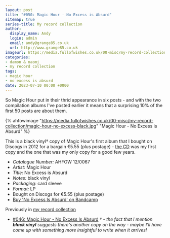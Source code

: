 ```yaml
---
layout: post
title: "#050: Magic Hour - No Excess is Absurd"
sitemap: true
series-title: My record collection
author:
  display_name: Andy
  login: admin
  email: andy@grange85.co.uk
  url: http://www.grange85.co.uk
imageurl: https://media.fullofwishes.co.uk/00-misc/my-record-collection/magic-hour-no-excess-black.jpg
categories:
- damon & naomi
- my record collection
tags:
- magic hour
- no excess is absurd
date: 2023-07-10 00:00 +0000
---
```

So Magic Hour put in their thrid appearance in six posts - and with the two compilation albums I've posted earlier it means that a surprising 10% of the first 50 posts are about them.

{% ahfowimage "https://media.fullofwishes.co.uk/00-misc/my-record-collection/magic-hour-no-excess-black.jpg" "Magic Hour - No Excess is Absurd" %}

This is a black vinyl&dagger; copy of Magic Hour's first album that I bought on Discogs in 2012 for a bargain €5.55 (plus postage) - [the CD](/2023/06/26/my-record-collection-046-magic-hour-no-excess-is-absurd/) was my first copy and the one that was my only copy for a good few years. 

 - *Catalogue Number:* AHFOW 12/0067
 - *Artist:* Magic Hour
 - *Title:* No Excess is Absurd
 - *Notes:* black vinyl
 - *Packaging:* card sleeve
 - *Format:* LP
 - Bought on Discogs for €5.55 (plus postage)
 - [Buy 'No Excess Is Absurd' on Bandcamp](https://magic-hour.bandcamp.com/album/no-excess-is-absurd)

 Previously in [my record collection](/category/my-record-collection)
  - [#046: Magic Hour - No Excess Is Absurd](/2023/06/26/my-record-collection-046-magic-hour-no-excess-is-absurd/)
 _&dagger; - the fact that I mention **black vinyl** suggests there's another copy on the way - maybe I'll have come up with something more insightful to write when it arrives!_
